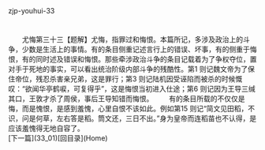  <meta HTTP-EQUIV="Content-Type" CONTENT="text/html; charset=utf-8">
zjp-youhui-33
<h1 class="break"></h1>
　　尤悔第三十三【题解】尤悔，指罪过和悔恨。本篇所记，多涉及政治上的斗争，少数是生活上的事情。有的条目侧重记述言行上的错误、坏事，有的侧重于悔恨，有的同时述及错误和悔恨。那些牵涉政治斗争的条目记载着为了争权夺位，置对手于死地的事实，可以看出统治阶级内部斗争的残酷性。第1 则记魏文帝为了保住帝位，残忍杀害亲兄弟，这是罪行；第3 则记陆机因受诬陷而被杀的时候慨叹：“欲闻华亭鹤唳，可复得乎”，这是悔恨当初进入仕途；第6 则记因为王导三缄其口，王敦才杀了周侯，事后王导知错而悔恨。
　　有的条目所载的不仅仅是悔，而是愧恨，是感到羞愧，心里自恨不该如此。例如第15 则记“简文见田稻，不识，问是何草，左右答是稻。筒文还，三日不出。”身为皇帝而连稻苗也不认得，是应该羞愧得无地自容了。
<br>[下一篇](33_01)[回目录](Home)
